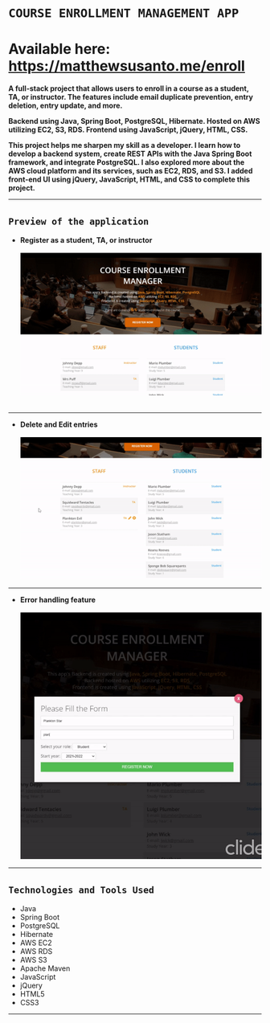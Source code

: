 # ``COURSE ENROLLMENT MANAGEMENT APP``
# Available here: https://matthewsusanto.me/enroll
**A full-stack project that allows users to enroll in a course as a student, TA, or instructor. The features include email duplicate prevention, entry deletion, entry update, and more.**

**Backend using Java, Spring Boot, PostgreSQL, Hibernate. Hosted on AWS utilizing EC2, S3, RDS. Frontend using JavaScript, jQuery, HTML, CSS.**

**This project helps me sharpen my skill as a developer. I learn how to develop a backend system, create REST APIs with the Java Spring Boot framework, and integrate PostgreSQL. I also explored more about the AWS cloud platform and its services, such as EC2, RDS, and S3. I added front-end UI using jQuery, JavaScript, HTML, and CSS to complete this project.**
___
## ``Preview of the application``
- **Register as a student, TA, or instructor**  <br />  <br />
![](https://raw.githubusercontent.com/MatthewSusanto/Course-Enrollment-Management/main/create.gif)  <br />  <br />
___
- **Delete and Edit entries**  <br />  <br />
![](https://raw.githubusercontent.com/MatthewSusanto/Course-Enrollment-Management/main/editdelete.gif)
___
- **Error handling feature**  <br />  <br />
![](https://raw.githubusercontent.com/MatthewSusanto/Course-Enrollment-Management/main/errorhandle.gif)
___
## ``Technologies and Tools Used``
- Java
- Spring Boot
- PostgreSQL
- Hibernate
- AWS EC2
- AWS RDS
- AWS S3
- Apache Maven
- JavaScript
- jQuery
- HTML5
- CSS3
___

